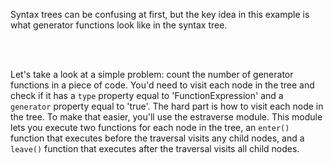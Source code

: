 Syntax trees can be confusing at first, but the key idea in this example is
what generator functions look like in the syntax tree.

<br><br>

Let's take a look at a simple problem: count the number of generator functions
in a piece of code. You'd need to visit each node in the
tree and check if it has a `type` property equal to 'FunctionExpression' and
a `generator` property equal to 'true'. The hard part is how to visit each
node in the tree. To make that easier, you'll use the estraverse module. This
module lets you execute two functions for each node in the tree, an `enter()`
function that executes before the traversal visits any child nodes, and
a `leave()` function that executes after the traversal visits all child nodes.
